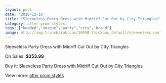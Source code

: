 ```yaml
---
layout: post
date: '2016-12-16'
title: "Sleeveless Party Dress with Midriff Cut Out by City Triangles"
category: after prom styles
tags: ["beaded","unique","party","city","brand"]
image: http://img.transblink.com/16950-thickbox_default/sleeveless-party-dress-with-midriff-cut-out-by-city-triangles.jpg
---
```

Sleeveless Party Dress with Midriff Cut Out by City Triangles

On Sales: **$353.99**
<a href="https://www.transblink.com/en/after-prom-styles/5348-sleeveless-party-dress-with-midriff-cut-out-by-city-triangles.html"><amp-img layout="responsive" width="600" height="600" src="//img.transblink.com/16950-thickbox_default/sleeveless-party-dress-with-midriff-cut-out-by-city-triangles.jpg" alt="Sleeveless Party Dress with Midriff Cut Out by City Triangles 0" /></a>
<a href="https://www.transblink.com/en/after-prom-styles/5348-sleeveless-party-dress-with-midriff-cut-out-by-city-triangles.html"><amp-img layout="responsive" width="600" height="600" src="//img.transblink.com/16952-thickbox_default/sleeveless-party-dress-with-midriff-cut-out-by-city-triangles.jpg" alt="Sleeveless Party Dress with Midriff Cut Out by City Triangles 1" /></a>
<a href="https://www.transblink.com/en/after-prom-styles/5348-sleeveless-party-dress-with-midriff-cut-out-by-city-triangles.html"><amp-img layout="responsive" width="600" height="600" src="//img.transblink.com/16951-thickbox_default/sleeveless-party-dress-with-midriff-cut-out-by-city-triangles.jpg" alt="Sleeveless Party Dress with Midriff Cut Out by City Triangles 2" /></a>

Buy it: [Sleeveless Party Dress with Midriff Cut Out by City Triangles](https://www.transblink.com/en/after-prom-styles/5348-sleeveless-party-dress-with-midriff-cut-out-by-city-triangles.html "Sleeveless Party Dress with Midriff Cut Out by City Triangles")

View more: [after prom styles](https://www.transblink.com/en/55-after-prom-styles "after prom styles")